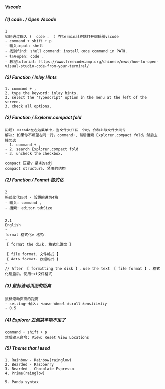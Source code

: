 ##### Vscode

##### (1) code . / Open Vscode

```
1
如何通过输入 (  code .  ) 在terminal终端打开编辑器vscode
- command + shift + p
- 输入input: shell
- 找到find: shell command: install code command in PATH.
- 打开open: code .
- 教程tutorial: https://www.freecodecamp.org/chinese/news/how-to-open-visual-studio-code-from-your-terminal/
```

##### (2) Function / Inlay Hints

```
1. command + ,
2. type the keyword: inlay hints.
3. select the 'Typescript' option in the menu at the left of the screen.
3. check all options.
```

##### (2) Function / Explorer.compact fold

```
问题: vscode在左边菜单中，当文件夹只有一个时，会和上级文件夹同行
解决: 如果你不希望在同一行，command+, 然后搜索 Explorer.compact fold，然后去掉勾选
- 1. command + ,
- 2. search Explorer.compact fold
- 3. uncheck the checkbox.

compact 压紧v 紧凑的adj
compact structure. 紧凑的结构
```

##### (2) Function / Format 格式化

```
2
格式化代码时 - 设置缩进为4格
- 输入: command ,
- 搜索: editor.tabSize


2.1
English
-
format 格式化v 格式n
-
【 format the disk. 格式化磁盘 】
-
【 file format. 文件格式 】
【 data format. 数据格式 】
-
// After 【 formatting the disk 】, use the text 【 file format 】. 格式化磁盘后，使用txt文件格式
```

##### (3) 鼠标滚动页面的距离

```
鼠标滚动页面的距离
- setting中输入: Mouse Wheel Scroll Sensitivity
- 0.5
```

##### (4) Explorer 左侧菜单项不见了

```
command + shift + p
然后输入命令: View: Reset View Locations
```

##### (5) **Theme** that I used

```
1. Rainbow - Rainbow(rainglow)
2. Bearded - Raspberry
3. Bearded - Chocolate Espresso
4. Prime(rainglow)

5. Panda syntax
```
